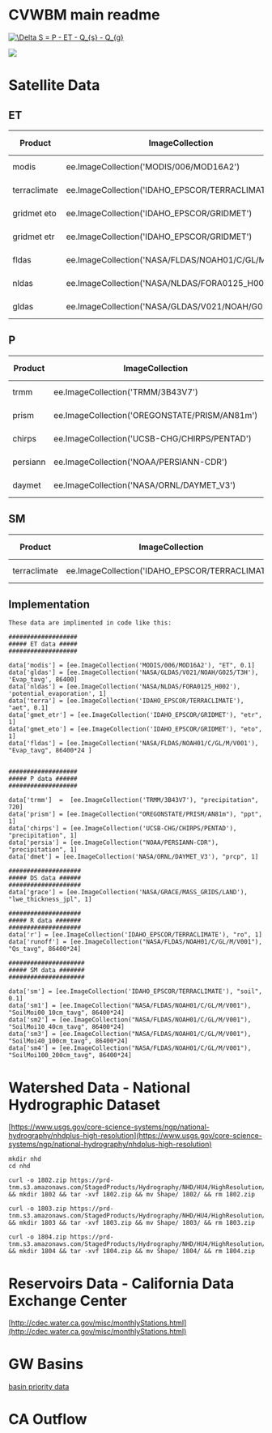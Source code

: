# CVWBM main readme

<a href="https://www.codecogs.com/eqnedit.php?latex=\Delta&space;S&space;=&space;P&space;-&space;ET&space;-&space;Q_{s}&space;-&space;Q_{g}" target="_blank"><img src="https://latex.codecogs.com/gif.latex?\Delta&space;S&space;=&space;P&space;-&space;ET&space;-&space;Q_{s}&space;-&space;Q_{g}" title="\Delta S = P - ET - Q_{s} - Q_{g}" /></a>

[![](https://ca.water.usgs.gov/projects/central-valley/images/ca3449_cover1.png)](#)

# Satellite Data

## ET 

<sub>
    
|Product   			| ImageCollection 									| Var Name  	| Scaling Factor   	|   Availability	|   URL		|
|---				|---												|---			|---				|---				|---		|		
| modis   			| ee.ImageCollection('MODIS/006/MOD16A2') 			| "ET"  		|0.1   				|   2001 - Present	| [link](https://developers.google.com/earth-engine/datasets/catalog/MODIS_006_MOD16A2)  	|
| terraclimate  	| ee.ImageCollection('IDAHO_EPSCOR/TERRACLIMATE')  	| "aet"  		|0.1  				|   1958 - Present	| [link](https://developers.google.com/earth-engine/datasets/catalog/IDAHO_EPSCOR_TERRACLIMATE)		|	
| gridmet eto 		| ee.ImageCollection('IDAHO_EPSCOR/GRIDMET')	  	| "eto"		  	|1				   	|   1980 - Present	| [link](https://developers.google.com/earth-engine/datasets/catalog/IDAHO_EPSCOR_GRIDMET)		|
| gridmet etr 		| ee.ImageCollection('IDAHO_EPSCOR/GRIDMET')	  	| "etr"		  	|1				   	|   1980 - Present	| [link](https://developers.google.com/earth-engine/datasets/catalog/IDAHO_EPSCOR_GRIDMET)		|
| fldas 	| ee.ImageCollection('NASA/FLDAS/NOAH01/C/GL/M/V001')   	| "Evap_tavg"  	|86400  			|   1980 - Present	| [link](https://developers.google.com/earth-engine/datasets/catalog/NASA_FLDAS_NOAH01_C_GL_M_V001)		|
| nldas  	| ee.ImageCollection('NASA/NLDAS/FORA0125_H002')  	|'potential_evaporation'|1		   			|   1980 - Present	| [link](https://developers.google.com/earth-engine/datasets/catalog/NASA_NLDAS_FORA0125_H002)		|
| gldas  	| ee.ImageCollection('NASA/GLDAS/V021/NOAH/G025/T3H' 		| "Evap_tavg"  	|86400  		  	|   1980 - Present	| [link](https://developers.google.com/earth-engine/datasets/catalog/NASA_GLDAS_V020_NOAH_G025_T3H)		

</sub>

## P 

<sub>

|Product   			| ImageCollection 									| Var Name  		| Scaling Factor   	|   Availability	|   URL		|
|---				|---												|---				|---				|---				|--- 		|
| trmm   			| ee.ImageCollection('TRMM/3B43V7')					| "precipitation"  	|720  				| 1998 - Present  	|[link](https://developers.google.com/earth-engine/datasets/catalog/TRMM_3B43V7)			|
| prism  			| ee.ImageCollection('OREGONSTATE/PRISM/AN81m')  	| "ppt"  			|1  				| 1895 - Present 	|[link](https://developers.google.com/earth-engine/datasets/catalog/OREGONSTATE_PRISM_AN81m)			|
| chirps 			| ee.ImageCollection('UCSB-CHG/CHIRPS/PENTAD')	  	| "precipitation"	|1				   	| 1981 - Present 	|[link](https://developers.google.com/earth-engine/datasets/catalog/UCSB-CHG_CHIRPS_PENTAD)			|
| persiann			| ee.ImageCollection('NOAA/PERSIANN-CDR')	  		| "precipitation"	|1				   	| 1983 - Present 	|[link](https://developers.google.com/earth-engine/datasets/catalog/NOAA_PERSIANN-CDR)			|
| daymet 			| ee.ImageCollection('NASA/ORNL/DAYMET_V3')   		| "prcp"  			|1  				| 1980 - Present 	|[link](https://developers.google.com/earth-engine/datasets/catalog/NASA_ORNL_DAYMET_V3)	|

</sub>

## SM 

<sub>
    
Product   			| ImageCollection 									| Var Name  		| Scaling Factor   	|   Availability	| URL		|
|---				|---												|---				|---				|---				|---
| terraclimate   	| ee.ImageCollection('IDAHO_EPSCOR/TERRACLIMATE')  	| "soil"  			|0.1  				|   1958 - Present	| [link](https://developers.google.com/earth-engine/datasets/catalog/MODIS_006_MOD16A2)		|
</sub>

</sub>

## Implementation
```
These data are implimented in code like this: 

###################
##### ET data #####
###################

data['modis'] = [ee.ImageCollection('MODIS/006/MOD16A2'), "ET", 0.1]
data['gldas'] = [ee.ImageCollection('NASA/GLDAS/V021/NOAH/G025/T3H'), 'Evap_tavg', 86400]
data['nldas'] = [ee.ImageCollection('NASA/NLDAS/FORA0125_H002'), 'potential_evaporation', 1]
data['terra'] = [ee.ImageCollection('IDAHO_EPSCOR/TERRACLIMATE'), "aet", 0.1]
data['gmet_etr'] = [ee.ImageCollection('IDAHO_EPSCOR/GRIDMET'), "etr", 1]
data['gmet_eto'] = [ee.ImageCollection('IDAHO_EPSCOR/GRIDMET'), "eto", 1]
data['fldas'] = [ee.ImageCollection('NASA/FLDAS/NOAH01/C/GL/M/V001'), "Evap_tavg", 86400*24 ]


###################
##### P data ######
###################

data['trmm']  =  [ee.ImageCollection('TRMM/3B43V7'), "precipitation", 720]
data['prism'] = [ee.ImageCollection("OREGONSTATE/PRISM/AN81m"), "ppt", 1]
data['chirps'] = [ee.ImageCollection('UCSB-CHG/CHIRPS/PENTAD'), "precipitation", 1]
data['persia'] = [ee.ImageCollection("NOAA/PERSIANN-CDR"), "precipitation", 1]
data['dmet'] = [ee.ImageCollection('NASA/ORNL/DAYMET_V3'), "prcp", 1]

####################
##### DS data ######
####################
data['grace'] = [ee.ImageCollection('NASA/GRACE/MASS_GRIDS/LAND'), "lwe_thickness_jpl", 1]

####################
##### R data #######
####################
data['r'] = [ee.ImageCollection('IDAHO_EPSCOR/TERRACLIMATE'), "ro", 1]
data['runoff'] = [ee.ImageCollection("NASA/FLDAS/NOAH01/C/GL/M/V001"), "Qs_tavg", 86400*24]

#####################
##### SM data #######
#####################

data['sm'] = [ee.ImageCollection('IDAHO_EPSCOR/TERRACLIMATE'), "soil", 0.1]
data['sm1'] = [ee.ImageCollection("NASA/FLDAS/NOAH01/C/GL/M/V001"), "SoilMoi00_10cm_tavg", 86400*24]
data['sm2'] = [ee.ImageCollection("NASA/FLDAS/NOAH01/C/GL/M/V001"), "SoilMoi10_40cm_tavg", 86400*24]
data['sm3'] = [ee.ImageCollection("NASA/FLDAS/NOAH01/C/GL/M/V001"), "SoilMoi40_100cm_tavg", 86400*24]
data['sm4'] = [ee.ImageCollection("NASA/FLDAS/NOAH01/C/GL/M/V001"), "SoilMoi100_200cm_tavg", 86400*24]
```

# Watershed Data - National Hydrographic Dataset 
[https://www.usgs.gov/core-science-systems/ngp/national-hydrography/nhdplus-high-resolution](https://www.usgs.gov/core-science-systems/ngp/national-hydrography/nhdplus-high-resolution)
```
mkdir nhd
cd nhd

curl -o 1802.zip https://prd-tnm.s3.amazonaws.com/StagedProducts/Hydrography/NHD/HU4/HighResolution/Shape/NHD_H_1802_HU4_Shape.zip && mkdir 1802 && tar -xvf 1802.zip && mv Shape/ 1802/ && rm 1802.zip

curl -o 1803.zip https://prd-tnm.s3.amazonaws.com/StagedProducts/Hydrography/NHD/HU4/HighResolution/Shape/NHD_H_1803_HU4_Shape.zip && mkdir 1803 && tar -xvf 1803.zip && mv Shape/ 1803/ && rm 1803.zip

curl -o 1804.zip https://prd-tnm.s3.amazonaws.com/StagedProducts/Hydrography/NHD/HU4/HighResolution/Shape/NHD_H_1804_HU4_Shape.zip && mkdir 1804 && tar -xvf 1804.zip && mv Shape/ 1804/ && rm 1804.zip

```

# Reservoirs Data - California Data Exchange Center
[http://cdec.water.ca.gov/misc/monthlyStations.html](http://cdec.water.ca.gov/misc/monthlyStations.html) 


# GW Basins 
[basin priority data](https://data.cnra.ca.gov/dataset/sgma-basin-prioritization-2018/resource/7bfe794b-b64e-46ee-9d7f-2ca9593cfee2)

# CA Outflow 

